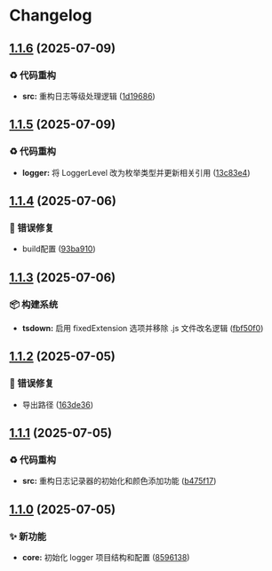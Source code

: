 # Changelog

## [1.1.6](https://github.com/PuniCore/logger/compare/v1.1.5...v1.1.6) (2025-07-09)


### ♻️ 代码重构

* **src:** 重构日志等级处理逻辑 ([1d19686](https://github.com/PuniCore/logger/commit/1d196863da4f00b0045160ad82e83762a422cc12))

## [1.1.5](https://github.com/PuniCore/logger/compare/v1.1.4...v1.1.5) (2025-07-09)


### ♻️ 代码重构

* **logger:** 将 LoggerLevel 改为枚举类型并更新相关引用 ([13c83e4](https://github.com/PuniCore/logger/commit/13c83e47045559eb15de5ea1d76685a3b98fa8bc))

## [1.1.4](https://github.com/PuniCore/logger/compare/v1.1.3...v1.1.4) (2025-07-06)


### 🐛 错误修复

* build配置 ([93ba910](https://github.com/PuniCore/logger/commit/93ba9106f6355f865586f7d2f85384aeac27f963))

## [1.1.3](https://github.com/PuniCore/logger/compare/v1.1.2...v1.1.3) (2025-07-06)


### 📦️ 构建系统

* **tsdown:** 启用 fixedExtension 选项并移除 .js 文件改名逻辑 ([fbf50f0](https://github.com/PuniCore/logger/commit/fbf50f08308ce36592641a8df52150e8fdfefda9))

## [1.1.2](https://github.com/PuniCore/logger/compare/v1.1.1...v1.1.2) (2025-07-05)


### 🐛 错误修复

* 导出路径 ([163de36](https://github.com/PuniCore/logger/commit/163de36589c54477cd4f23698e6e65e82b1ca2da))

## [1.1.1](https://github.com/PuniCore/logger/compare/v1.1.0...v1.1.1) (2025-07-05)


### ♻️ 代码重构

* **src:** 重构日志记录器的初始化和颜色添加功能 ([b475f17](https://github.com/PuniCore/logger/commit/b475f17c20586095c85e882fe86ebbe0a57d3e33))

## [1.1.0](https://github.com/PuniCore/logger/compare/v1.0.0...v1.1.0) (2025-07-05)


### ✨ 新功能

* **core:** 初始化 logger 项目结构和配置 ([8596138](https://github.com/PuniCore/logger/commit/85961380d81eab9e59bfae61c998c074b52abac3))
